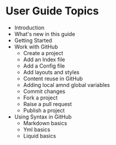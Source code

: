 # User Guide Topics

- Introduction
- What's new in this guide
- Getting Started
- Work with GitHub
  - Create a project
  - Add an Index file
  - Add a Config file
  - Add layouts and styles
  - Content reuse in GitHub
  - Adding local amnd global variables
  - Commit changes
  - Fork a project
  - Raise a pull request
  - Publish a project
- Using Syntax in GitHub
  - Markdown basics
  - Yml basics
  - Liquid basics


